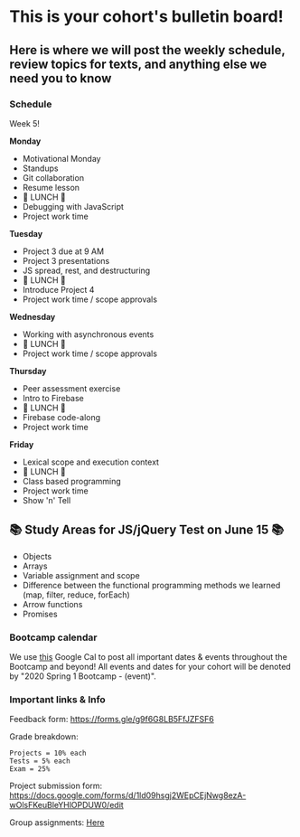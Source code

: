 # This is your cohort's bulletin board! 
## Here is where we will post the weekly schedule, review topics for texts, and anything else we need you to know

### Schedule

Week 5!

**Monday**

* Motivational Monday
* Standups
* Git collaboration
* Resume lesson
* 🍴 LUNCH 🍴
* Debugging with JavaScript
* Project work time


**Tuesday**

* Project 3 due at 9 AM
* Project 3 presentations
* JS spread, rest, and destructuring
* 🍴 LUNCH 🍴
* Introduce Project 4
* Project work time / scope approvals


**Wednesday**

* Working with asynchronous events
* 🍴 LUNCH 🍴
* Project work time / scope approvals

**Thursday**

* Peer assessment exercise
* Intro to Firebase
* 🍴 LUNCH 🍴
* Firebase code-along
* Project work time


**Friday**

* Lexical scope and execution context
* 🍴 LUNCH 🍴
* Class based programming
* Project work time
* Show 'n' Tell


## 📚 Study Areas for JS/jQuery Test on June 15 📚
* Objects
* Arrays
* Variable assignment and scope
* Difference between the functional programming methods we learned (map, filter, reduce, forEach)
* Arrow functions
* Promises






### Bootcamp calendar
We use [this](https://calendar.google.com/calendar/embed?src=hackeryou.com_ckj6930nr6kraakaisos09cccs%40group.calendar.google.com&ctz=America%2FToronto) Google Cal to post all important dates & events throughout the Bootcamp and beyond! All events and dates for your cohort will be denoted by "2020 Spring 1 Bootcamp - (event)".

### Important links & Info
Feedback form: https://forms.gle/g9f6G8LB5FfJZFSF6

Grade breakdown:
```
Projects = 10% each
Tests = 5% each
Exam = 25%
```

Project submission form: https://docs.google.com/forms/d/1ld09hsgj2WEpCEjNwg8ezA-wOlsFKeuBleYHlOPDUW0/edit

Group assignments: [Here](https://docs.google.com/spreadsheets/d/1sPMnnBRM9te3MwBmgv6CMVKqqIKlFYt7uSLhx_QAndA/edit#gid=1112317742)

